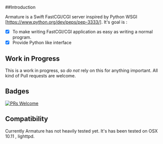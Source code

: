 ##Introduction

Armature is a Swift FastCGI/CGI server inspired by Python WSGI [https://www.python.org/dev/peps/pep-3333/]. It's goal is :
- [x] To make writing FastCGI/CGI application as easy as writing a normal program.
- [x] Provide Python like interface

## Work in Progress

This is a work in progress, so *do not* rely on this for anything important.
All kind of Pull requests are welcome.

## Badges
[![PRs Welcome](https://img.shields.io/badge/prs-welcome-brightgreen.svg?style=flat-square)](http://makeapullrequest.com)

## Compatibility

Currently Armature has not heavily tested yet. It's has been tested on OSX 10.11 , lighttpd.
